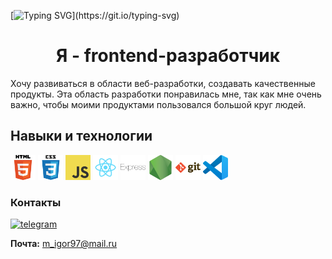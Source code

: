 [![Typing SVG](https://readme-typing-svg.herokuapp.com?font=Old+Standard+TT&size=50&pause=1000&color=0AAE6B&center=true&vCenter=true&width=800&height=70&lines=Hi+there!;Welcome+to+my+GitHub+profile!)](https://git.io/typing-svg)

<h1 align="center">Я - frontend-разработчик</h1>
Хочу развиваться в области веб-разработки, создавать качественные продукты. Эта область разработки понравилась мне, так как мне очень важно, чтобы моими продуктами пользовался большой круг людей.

## Навыки и технологии

</h1>
<p>
<img height="40" src="https://raw.githubusercontent.com/github/explore/80688e429a7d4ef2fca1e82350fe8e3517d3494d/topics/html/html.png" alt="HTML">
<img height="40" src="https://raw.githubusercontent.com/github/explore/80688e429a7d4ef2fca1e82350fe8e3517d3494d/topics/css/css.png" alt="CSS">
<img height="40" src="https://raw.githubusercontent.com/github/explore/80688e429a7d4ef2fca1e82350fe8e3517d3494d/topics/javascript/javascript.png" alt="Javascript">
<img height="40" src="https://raw.githubusercontent.com/github/explore/80688e429a7d4ef2fca1e82350fe8e3517d3494d/topics/react/react.png" alt="html">
<img height="40" src="https://raw.githubusercontent.com/github/explore/80688e429a7d4ef2fca1e82350fe8e3517d3494d/topics/express/express.png" alt="html">
<img height="40" src="https://raw.githubusercontent.com/github/explore/80688e429a7d4ef2fca1e82350fe8e3517d3494d/topics/nodejs/nodejs.png" alt="html">
<img height="40" src="https://raw.githubusercontent.com/github/explore/80688e429a7d4ef2fca1e82350fe8e3517d3494d/topics/git/git.png" alt="html">
<img height="40" src="https://raw.githubusercontent.com/github/explore/80688e429a7d4ef2fca1e82350fe8e3517d3494d/topics/visual-studio-code/visual-studio-code.png" alt="VS Code">
</p>

### Контакты

[![telegram](https://img.shields.io/badge/-@telegram-2C27B0?style=for-the-badge&logo=telegram)](https://t.me/Manukhov)

**Почта:** m_igor97@mail.ru
